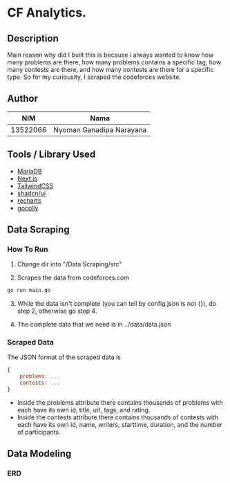# CF Analytics.

## Description

Main reason why did I built this is because i always wanted to know how many problems are there, how many problems contains a specific tag, how many contests are there, and how many contests are there for a specific type. So for my curiousity, I scraped the codeforces website.

## Author

|   NIM    |           Nama           |
| :------: | :----------------------: |
| 13522066 | Nyoman Ganadipa Narayana |

## Tools / Library Used

- [MariaDB](https://mariadb.org/)
- [Next.js](https://nextjs.org/)
- [TailwindCSS](https://tailwindcss.com/)
- [shadcn/ui](https://ui.shadcn.com/)
- [recharts](https://recharts.org/en-US/)
- [gocolly](https://github.com/gocolly/colly)

## Data Scraping

### How To Run

1. Change dir into "/Data Scraping/src"

2. Scrapes the data from codeforces.com

```bash
go run main.go
```

3. While the data isn't complete (you can tell by config.json is not {}), do step 2, otherwise go step 4.

4. The complete data that we need is in ../data/data.json

### Scraped Data

The JSON format of the scraped data is

```js
{
    problems: ...
    contests: ...
}
```

- Inside the problems attribute there contains thousands of problems with each have its own id, title, url, tags, and rating.
- Inside the contests attribute there contains thousands of contests with each have its own id, name, writers, starttime, duration, and the number of participants.

## Data Modeling

### ERD

